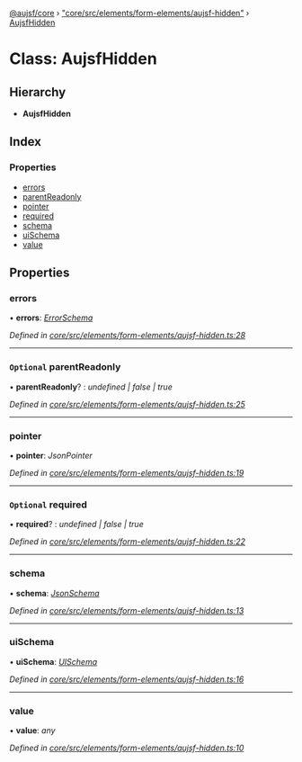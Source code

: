 [@aujsf/core](../README.md) › ["core/src/elements/form-elements/aujsf-hidden"](../modules/_core_src_elements_form_elements_aujsf_hidden_.md) › [AujsfHidden](_core_src_elements_form_elements_aujsf_hidden_.aujsfhidden.md)

# Class: AujsfHidden

## Hierarchy

* **AujsfHidden**

## Index

### Properties

* [errors](_core_src_elements_form_elements_aujsf_hidden_.aujsfhidden.md#errors)
* [parentReadonly](_core_src_elements_form_elements_aujsf_hidden_.aujsfhidden.md#optional-parentreadonly)
* [pointer](_core_src_elements_form_elements_aujsf_hidden_.aujsfhidden.md#pointer)
* [required](_core_src_elements_form_elements_aujsf_hidden_.aujsfhidden.md#optional-required)
* [schema](_core_src_elements_form_elements_aujsf_hidden_.aujsfhidden.md#schema)
* [uiSchema](_core_src_elements_form_elements_aujsf_hidden_.aujsfhidden.md#uischema)
* [value](_core_src_elements_form_elements_aujsf_hidden_.aujsfhidden.md#value)

## Properties

###  errors

• **errors**: *[ErrorSchema](../interfaces/_core_src_models_error_schema_.errorschema.md)*

*Defined in [core/src/elements/form-elements/aujsf-hidden.ts:28](https://github.com/jbockle/au-jsonschema-form/blob/ffdfbe8/packages/core/src/elements/form-elements/aujsf-hidden.ts#L28)*

___

### `Optional` parentReadonly

• **parentReadonly**? : *undefined | false | true*

*Defined in [core/src/elements/form-elements/aujsf-hidden.ts:25](https://github.com/jbockle/au-jsonschema-form/blob/ffdfbe8/packages/core/src/elements/form-elements/aujsf-hidden.ts#L25)*

___

###  pointer

• **pointer**: *JsonPointer*

*Defined in [core/src/elements/form-elements/aujsf-hidden.ts:19](https://github.com/jbockle/au-jsonschema-form/blob/ffdfbe8/packages/core/src/elements/form-elements/aujsf-hidden.ts#L19)*

___

### `Optional` required

• **required**? : *undefined | false | true*

*Defined in [core/src/elements/form-elements/aujsf-hidden.ts:22](https://github.com/jbockle/au-jsonschema-form/blob/ffdfbe8/packages/core/src/elements/form-elements/aujsf-hidden.ts#L22)*

___

###  schema

• **schema**: *[JsonSchema](../modules/_core_src_models_json_schema_.md#jsonschema)*

*Defined in [core/src/elements/form-elements/aujsf-hidden.ts:13](https://github.com/jbockle/au-jsonschema-form/blob/ffdfbe8/packages/core/src/elements/form-elements/aujsf-hidden.ts#L13)*

___

###  uiSchema

• **uiSchema**: *[UISchema](../interfaces/_core_src_models_ui_schema_.uischema.md)*

*Defined in [core/src/elements/form-elements/aujsf-hidden.ts:16](https://github.com/jbockle/au-jsonschema-form/blob/ffdfbe8/packages/core/src/elements/form-elements/aujsf-hidden.ts#L16)*

___

###  value

• **value**: *any*

*Defined in [core/src/elements/form-elements/aujsf-hidden.ts:10](https://github.com/jbockle/au-jsonschema-form/blob/ffdfbe8/packages/core/src/elements/form-elements/aujsf-hidden.ts#L10)*

